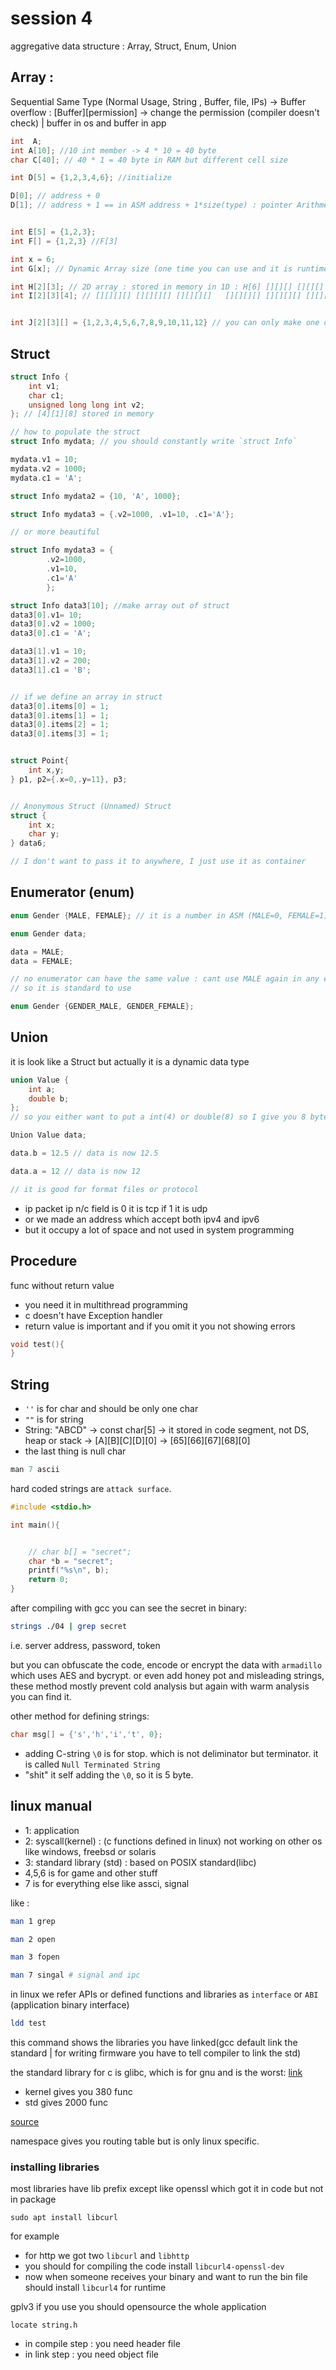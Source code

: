 # session 4

aggregative data structure : Array, Struct, Enum, Union
## Array : 
Sequential Same Type (Normal Usage, String , Buffer, file, IPs) -> Buffer overflow : [Buffer][permission] -> change the permission (compiler doesn't check) | buffer in os  and buffer in app
```c
int  A; 
int A[10]; //10 int member -> 4 * 10 = 40 byte 
char C[40]; // 40 * 1 = 40 byte in RAM but different cell size  

int D[5] = {1,2,3,4,6}; //initialize 

D[0]; // address + 0
D[1]; // address + 1 == in ASM address + 1*size(type) : pointer Arithmetic 


int E[5] = {1,2,3};
int F[] = {1,2,3} //F[3]

int x = 6;
int G[x]; // Dynamic Array size (one time you can use and it is runtime vs compile time which all aboves are | you can't change it later)

int H[2][3]; // 2D array : stored in memory in 1D : H[6] [][][] [][][] -> cell : H[1][2] : 1*3 + 2 = 5 in queue
int I[2][3][4]; // [][][][] [][][][] [][][][]   [][][][] [][][][] [][][][]


int J[2][3][] = {1,2,3,4,5,6,7,8,9,10,11,12} // you can only make one dim dynamic but don't do it for readability 

```

## Struct
```c
struct Info {
    int v1;
    char c1;
    unsigned long long int v2;
}; // [4][1][8] stored in memory

// how to populate the struct
struct Info mydata; // you should constantly write `struct Info`

mydata.v1 = 10;
mydata.v2 = 1000;
mydata.c1 = 'A';

struct Info mydata2 = {10, 'A', 1000};

struct Info mydata3 = {.v2=1000, .v1=10, .c1='A'};

// or more beautiful

struct Info mydata3 = {
        .v2=1000,
        .v1=10, 
        .c1='A'
        };

struct Info data3[10]; //make array out of struct
data3[0].v1= 10;
data3[0].v2 = 1000;
data3[0].c1 = 'A';

data3[1].v1 = 10;
data3[1].v2 = 200;
data3[1].c1 = 'B';


// if we define an array in struct 
data3[0].items[0] = 1;
data3[0].items[1] = 1;
data3[0].items[2] = 1;
data3[0].items[3] = 1;


struct Point{
    int x,y;
} p1, p2={.x=0,.y=11}, p3;


// Anonymous Struct (Unnamed) Struct
struct {
    int x;
    char y;
} data6;

// I don't want to pass it to anywhere, I just use it as container 

```

## Enumerator (enum)
```c
enum Gender {MALE, FEMALE}; // it is a number in ASM (MALE=0, FEMALE=1)

enum Gender data;

data = MALE;
data = FEMALE;

// no enumerator can have the same value : cant use MALE again in any enum
// so it is standard to use 

enum Gender {GENDER_MALE, GENDER_FEMALE};

```


## Union
it is look like a Struct but actually it is a dynamic data type
```C
union Value {
    int a;
    double b;
};
// so you either want to put a int(4) or double(8) so I give you 8 byte

Union Value data;

data.b = 12.5 // data is now 12.5

data.a = 12 // data is now 12

// it is good for format files or protocol 
```
- ip packet ip n/c field is 0 it is tcp if 1 it is udp
- or we made an address which accept both ipv4 and ipv6
- but it occupy a lot of space and not used in system programming

## Procedure

func without return value
- you need it in multithread programming  
- c doesn't have Exception handler 
- return value is important and if you omit it you not showing errors
```c
void test(){
}
```

## String
- `''` is for char and should be only one char
- `""` is for string
- String: "ABCD" -> const char[5] -> it stored in code segment, not DS, heap or stack -> [A][B][C][D][0] -> [65][66][67][68][0]
- the last thing is null char
```c
man 7 ascii
```

hard coded strings are `attack surface`.
```c
#include <stdio.h>

int main(){


    // char b[] = "secret";
    char *b = "secret";
    printf("%s\n", b);
    return 0;
}
```
after compiling with gcc you can see the secret in binary:
```bash
strings ./04 | grep secret
```
i.e. server address, password, token

but you can obfuscate the code, encode or encrypt the data with `armadillo` which uses AES and bycrypt. or even add honey pot and misleading strings, these method mostly prevent cold analysis but again with warm analysis you can find it.

other method for defining strings:
```c
char msg[] = {'s','h','i','t', 0};
```
- adding C-string `\0` is for stop.  which is not deliminator but terminator. it is called `Null Terminated String`
- "shit" it self adding the `\0`, so it is 5 byte.

## linux manual 

- 1: application 
- 2: syscall(kernel) : (c functions defined in linux) not working on other os like windows, freebsd or solaris
- 3: standard library (std) : based on POSIX standard(libc)
- 4,5,6 is for game and other stuff
- 7 is for everything else like assci, signal

like :
```sh
man 1 grep
```
```sh
man 2 open
```
```sh
man 3 fopen
```
```sh
man 7 singal # signal and ipc
```
in linux we refer APIs or defined functions and libraries as `interface` or `ABI` (application binary interface)
```sh
ldd test
```
this command shows the libraries you have linked(gcc default link the standard | for writing firmware you have to tell compiler to link the std)

the standard library for c is glibc, which is for gnu and is the worst:
[link](http://www.etalabs.net/compare_libcs.html)

- kernel gives you 380 func 
- std gives 2000 func

[source](https://en.m.wikipedia.org/wiki/File:Linux_kernel_System_Call_Interface_and_glibc.svg)

namespace gives you routing table  but is only linux specific.

### installing libraries
most libraries have lib prefix except like openssl which got it in code but not in package
```
sudo apt install libcurl
```
for example
- for http we got two `libcurl` and `libhttp`
- you should for compiling the code install `libcurl4-openssl-dev` 
- now when someone receives your binary and want to run the bin file should install `libcurl4` for runtime


gplv3 if you use you should opensource the whole application
```
locate string.h
````

- in compile step : you need header file
- in link step : you need object file